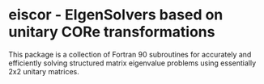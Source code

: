 # eiscor - EIgenSolvers based on unitary CORe transformations
This package is a collection of Fortran 90 subroutines for accurately and efficiently solving structured matrix eigenvalue problems using essentially 2x2 unitary matrices. 

